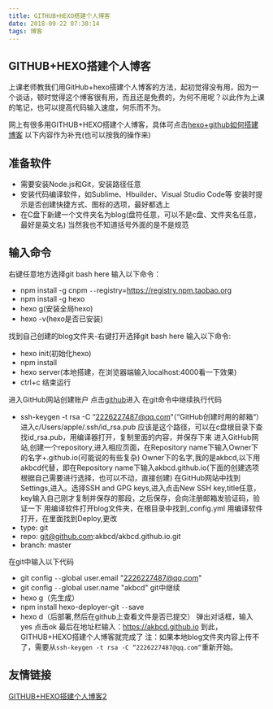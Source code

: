```yaml
---
title: GITHUB+HEXO搭建个人博客
date: 2018-09-22 07:38:14
tags: 博客
---
```

## GITHUB+HEXO搭建个人博客

上课老师教我们用GitHub+hexo搭建个人博客的方法，起初觉得没有用，因为一个谈话，顿时觉得这个博客很有用，而且还是免费的，为何不用呢？以此作为上课的笔记，也可以提高代码输入速度，何乐而不为。

网上有很多用GITHUB+HEXO搭建个人博客，具体可点击[hexo+github如何搭建博客](https://liulu1990.github.io/2018/09/02/hexo+github搭建博客/)
以下内容作为补充(也可以按我的操作来)
<!--more-->
## 准备软件

- 需要安装Node.js和Git，安装路径任意
- 安装代码编译软件，如Sublime、Hbuilder、Visual Studio Code等
安装时提示是否创建快捷方式、图标的选项，最好都选上
- 在C盘下新建一个文件夹名为blog(盘符任意，可以不是c盘、文件夹名任意，最好是英文名)
当然我也不知道括号外面的是不是规范
## 输入命令

右键任意地方选择git bash here 输入以下命令：
- npm install -g cnpm `--`registry=https://registry.npm.taobao.org
- npm install -g hexo
- hexo g(安装全局hexo)
- hexo -v(hexo是否已安装)

找到自己创建的blog文件夹-右键打开选择git bash here 输入以下命令:
- hexo init(初始化hexo)
- npm install
- hexo server(本地搭建，在浏览器端输入localhost:4000看一下效果)
- ctrl+c 结束运行

进入GitHub网站创建账户 点击[github](https://github.com/)进入
在git命令中继续执行代码
- ssh-keygen -t rsa -C “2226227487@qq.com“（“GitHub创建时用的邮箱“）
进入c/Users/apple/.ssh/id_rsa.pub 应该是这个路径，可以在c盘根目录下查找id_rsa.pub，用编译器打开，复制里面的内容，并保存下来
进入GitHub网站,创建一个repository,进入相应页面，在Repository name下输入Owner下的名字+.github.io(可能说的有些复杂)
Owner下的名字,我的是akbcd,以下用akbcd代替，即在Repository name下输入akbcd.github.io(下面的创建选项根据自己需要进行选择，也可以不动，直接创建)
在GitHub网站中找到Settings,进入。选择SSH and GPG keys,进入点击New SSH key,title任意，key输入自己刚才复制并保存的那段，之后保存，会向注册邮箱发验证码，验证一下
用编译软件打开blog文件夹，在根目录中找到_config.yml
用编译软件打开，在里面找到Deploy,更改
- type: git
- repo: git@github.com:akbcd/akbcd.github.io.git
- branch: master

在git中输入以下代码
- git config `--`global user.email "2226227487@qq.com"
- git config `--`global user.name "akbcd"
git中继续
- hexo g（先生成）
- npm install hexo-deployer-git `--`save
- hexo d（后部署,然后在github上查看文件是否已提交）
弹出对话框，输入yes 点击ok
最后在地址栏输入：https://akbcd.github.io
到此，GITHUB+HEXO搭建个人博客就完成了
注：如果本地blog文件夹内容上传不了，需要从`ssh-keygen -t rsa -C “2226227487@qq.com“`重新开始。
## 友情链接
[GITHUB+HEXO搭建个人博客2](https://akbcd.github.io/2019/01/08/GITHUB+HEXO搭建个人博客2/)